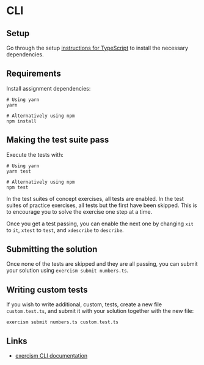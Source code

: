 # CLI

## Setup

Go through the setup [instructions for TypeScript][docs-exercism-typescript] to install the necessary dependencies.

## Requirements

Install assignment dependencies:

```shell
# Using yarn
yarn

# Alternatively using npm
npm install
```

## Making the test suite pass

Execute the tests with:

```shell
# Using yarn
yarn test

# Alternatively using npm
npm test
```

In the test suites of concept exercises, all tests are enabled.
In the test suites of practice exercises, all tests but the first have been skipped.
This is to encourage you to solve the exercise one step at a time.

Once you get a test passing, you can enable the next one by changing `xit` to `it`, `xtest` to `test`, and `xdescribe` to `describe`.


## Submitting the solution

Once none of the tests are skipped and they are all passing, you can submit your solution using `exercism submit numbers.ts`.

## Writing custom tests

If you wish to write additional, custom, tests, create a new file `custom.test.ts`, and submit it with your solution together with the new file:

```shell
exercism submit numbers.ts custom.test.ts
```

## Links

- [exercism CLI documentation][docs-exercism-cli]

[docs-exercism-cli]: https://exercism.io/cli
[docs-exercism-typescript]: https://exercism.io/tracks/typescript/installation
